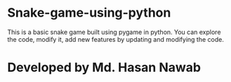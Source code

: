 # Snake-game-using-python

This is a basic snake game built using pygame in python.
You can explore the code, modify it, add new features by updating and modifying the code.

# Developed by Md. Hasan Nawab
